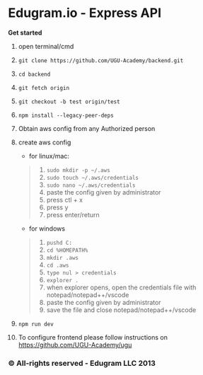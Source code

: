 # Edugram.io - Express API
**Get started**
1. open terminal/cmd
2. `git clone https://github.com/UGU-Academy/backend.git`
3. `cd backend`
4. `git fetch origin`
5. `git checkout -b test origin/test`
6. `npm install --legacy-peer-deps`
7. Obtain aws config from any Authorized person
8. create aws config
    - for linux/mac:
    >    1. `sudo mkdir -p ~/.aws`
    >    2. `sudo touch ~/.aws/credentials`
    >    3. `sudo nano ~/.aws/credentials`
    >    4. paste the config given by administrator
    >    5. press ctl + x
    >    6. press y
    >    8. press enter/return
   - for windows

    > 1. `pushd C:`
    > 2. `cd %HOMEPATH%`
    > 3. `mkdir .aws`
    > 4. `cd .aws`
    > 5. `type nul > credentials`
    > 6. `explorer .`
    > 7. when explorer opens, open the credentials file with notepad/notepad++/vscode
    > 8. paste the config given by administrator
    > 9. save the file and close notepad/notepad++/vscode

9. `npm run dev`
10. To configure frontend please follow instructions on https://github.com/UGU-Academy/ugu

### &copy; All-rights reserved - Edugram LLC 2013
